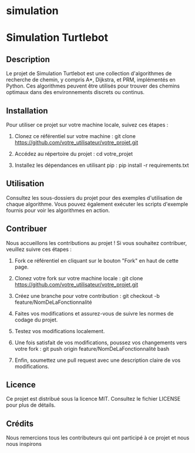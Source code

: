 # simulation

	 	 	 	
# Simulation Turtlebot

## Description

Le projet de Simulation Turtlebot est une collection d'algorithmes de recherche de chemin, y compris A*, Dijkstra, et PRM, implémentés en Python. Ces algorithmes peuvent être utilisés pour trouver des chemins optimaux dans des environnements discrets ou continus.

## Installation

Pour utiliser ce projet sur votre machine locale, suivez ces étapes :

1. Clonez ce référentiel sur votre machine :
git clone https://github.com/votre_utilisateur/votre_projet.git




2. Accédez au répertoire du projet :
cd votre_projet
3. Installez les dépendances en utilisant pip :
pip install -r requirements.txt
## Utilisation

Consultez les sous-dossiers du projet pour des exemples d'utilisation de chaque algorithme. Vous pouvez également exécuter les scripts d'exemple fournis pour voir les algorithmes en action.

## Contribuer

Nous accueillons les contributions au projet ! Si vous souhaitez contribuer, veuillez suivre ces étapes :

1. Fork ce référentiel en cliquant sur le bouton "Fork" en haut de cette page.

2. Clonez votre fork sur votre machine locale :
git clone https://github.com/votre_utilisateur/votre_projet.git
3. Créez une branche pour votre contribution :
git checkout -b feature/NomDeLaFonctionnalité
4. Faites vos modifications et assurez-vous de suivre les normes de codage du projet.

5. Testez vos modifications localement.

6. Une fois satisfait de vos modifications, poussez vos changements vers votre fork :
git push origin feature/NomDeLaFonctionnalité
bash

7. Enfin, soumettez une pull request avec une description claire de vos modifications.

## Licence

Ce projet est distribué sous la licence MIT. Consultez le fichier LICENSE pour plus de détails.

## Crédits

Nous remercions tous les contributeurs qui ont participé à ce projet et nous nous inspirons




